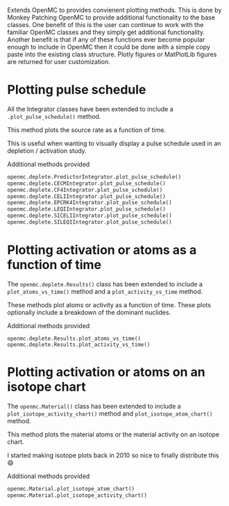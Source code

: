 Extends OpenMC to provides convienent plotting methods.
This is done by Monkey Patching OpenMC to provide additional functionality to the base classes.
One benefit of this is the user can continue to work with the familiar OpenMC classes and they simply get additional functionality.
Another benefit is that if any of these functions ever become popular enough to include in OpenMC then it could be done with a simple copy paste into the existing class structure.
Plotly figures or MatPlotLib figures are returned for user customization.

# Plotting pulse schedule

All the Integrator classes have been extended to include a ```.plot_pulse_schedule()``` method.

This method plots the source rate as a function of time.

This is useful when wanting to visually display a pulse schedule used in an depletion / activation study.

Additional methods provided

```python
openmc.deplete.PredictorIntegrator.plot_pulse_schedule()
openmc.deplete.CECMIntegrator.plot_pulse_schedule()
openmc.deplete.CF4Integrator.plot_pulse_schedule()
openmc.deplete.CELIIntegrator.plot_pulse_schedule()
openmc.deplete.EPCRK4Integrator.plot_pulse_schedule()
openmc.deplete.LEQIIntegrator.plot_pulse_schedule()
openmc.deplete.SICELIIntegrator.plot_pulse_schedule()
openmc.deplete.SILEQIIntegrator.plot_pulse_schedule()
```

# Plotting activation or atoms as a function of time

The ```openmc.deplete.Results()``` class has been extended to include a ```plot_atoms_vs_time()``` method and a ```plot_activity_vs_time``` method.

These methods plot atoms or activity as a function of time.
These plots optionally include a breakdown of the dominant nuclides.

Additional methods provided
```
openmc.deplete.Results.plot_atoms_vs_time()
openmc.deplete.Results.plot_activity_vs_time()
```

# Plotting activation or atoms on an isotope chart

The ```openmc.Material()``` class has been extended to include a ```plot_isotope_activity_chart()``` method and  ```plot_isotope_atom_chart()``` method.

This method plots the material atoms or the material activity on an isotope chart.

I started making isotope plots back in 2010 so nice to finally distribute this :smile:

Additional methods provided

```python
openmc.Material.plot_isotope_atom_chart()
openmc.Material.plot_isotope_activity_chart()
```
